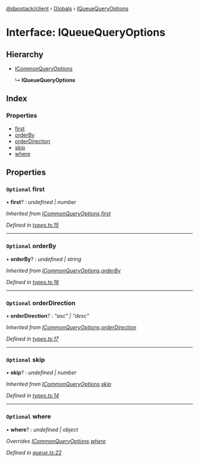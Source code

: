 [@daostack/client](../README.md) › [Globals](../globals.md) › [IQueueQueryOptions](iqueuequeryoptions.md)

# Interface: IQueueQueryOptions

## Hierarchy

* [ICommonQueryOptions](icommonqueryoptions.md)

  ↳ **IQueueQueryOptions**

## Index

### Properties

* [first](iqueuequeryoptions.md#optional-first)
* [orderBy](iqueuequeryoptions.md#optional-orderby)
* [orderDirection](iqueuequeryoptions.md#optional-orderdirection)
* [skip](iqueuequeryoptions.md#optional-skip)
* [where](iqueuequeryoptions.md#optional-where)

## Properties

### `Optional` first

• **first**? : *undefined | number*

*Inherited from [ICommonQueryOptions](icommonqueryoptions.md).[first](icommonqueryoptions.md#optional-first)*

*Defined in [types.ts:15](https://github.com/daostack/client/blob/5e8078f/src/types.ts#L15)*

___

### `Optional` orderBy

• **orderBy**? : *undefined | string*

*Inherited from [ICommonQueryOptions](icommonqueryoptions.md).[orderBy](icommonqueryoptions.md#optional-orderby)*

*Defined in [types.ts:16](https://github.com/daostack/client/blob/5e8078f/src/types.ts#L16)*

___

### `Optional` orderDirection

• **orderDirection**? : *"asc" | "desc"*

*Inherited from [ICommonQueryOptions](icommonqueryoptions.md).[orderDirection](icommonqueryoptions.md#optional-orderdirection)*

*Defined in [types.ts:17](https://github.com/daostack/client/blob/5e8078f/src/types.ts#L17)*

___

### `Optional` skip

• **skip**? : *undefined | number*

*Inherited from [ICommonQueryOptions](icommonqueryoptions.md).[skip](icommonqueryoptions.md#optional-skip)*

*Defined in [types.ts:14](https://github.com/daostack/client/blob/5e8078f/src/types.ts#L14)*

___

### `Optional` where

• **where**? : *undefined | object*

*Overrides [ICommonQueryOptions](icommonqueryoptions.md).[where](icommonqueryoptions.md#optional-where)*

*Defined in [queue.ts:22](https://github.com/daostack/client/blob/5e8078f/src/queue.ts#L22)*
